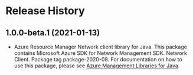 # Release History

## 1.0.0-beta.1 (2021-01-13)

- Azure Resource Manager Network client library for Java. This package contains Microsoft Azure SDK for Network Management SDK. Network Client. Package tag package-2020-08. For documentation on how to use this package, please see [Azure Management Libraries for Java](https://aka.ms/azsdk/java/mgmt).